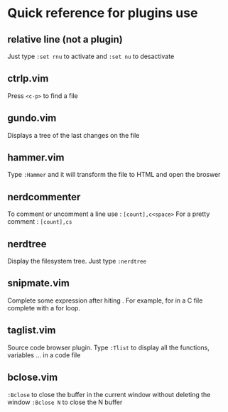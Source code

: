 Quick reference for plugins use
===============================

relative line (not a plugin)
-------------
Just type `:set rnu` to activate and `:set nu` to desactivate

ctrlp.vim
---------
Press `<c-p>` to find a file 

gundo.vim
---------
Displays a tree of the last changes on the file

hammer.vim
----------
Type `:Hammer` and it will transform the file to HTML and open the broswer

nerdcommenter
-------------
To comment or uncomment a line use : `[count],c<space>`
For a pretty comment : `[count],cs`

nerdtree
--------
Display the filesystem tree. Just type `:nerdtree`

snipmate.vim
------------
Complete some expression after hiting <tab>. For example, for<tab> in a C file
complete with a for loop.

taglist.vim
-----------
Source code browser plugin. Type `:Tlist` to display all the functions,
variables ... in a code file

bclose.vim
----------
`:Bclose` to close the buffer in the current window without deleting the window
`:Bclose N` to close the N buffer
